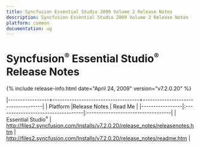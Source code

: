 ```yaml
---
title: Syncfusion Essential Studio 2009 Volume 2 Release Notes  
description: Syncfusion Essential Studio 2009 Volume 2 Release Notes  
platform: common
documentation: ug
---
```


# Syncfusion<sup style="font-size:70%">&reg;</sup> Essential Studio<sup style="font-size:70%">&reg;</sup> Release Notes  

{% include release-info.html date="April 24, 2009"  version="v7.2.0.20" %} 

|-----------------+------------------------------------+------------------------------------|
|   Platform      |Release Notes                       | Read Me                            |
|-----------------|:-----------------------------------|:-----------------------------------|
| Essential Studio<sup style="font-size:70%">&reg;</sup>  | <http://files2.syncfusion.com/Installs/v7.2.0.20/release_notes/releasenotes.htm> | <http://files2.syncfusion.com/Installs/v7.2.0.20/release_notes/readme.htm> |




